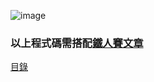 ![image](https://ithelp.ithome.com.tw/images/ironman/11th/event/kv_event/kv-bg-addfly.png)

### 以上程式碼需搭配[鐵人賽文章]()

[目錄]()
